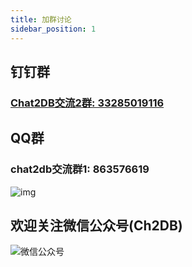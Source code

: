 ```yaml
---
title: 加群讨论
sidebar_position: 1
---
```

## 钉钉群
### [Chat2DB交流2群: 33285019116](https://qr.dingtalk.com/action/joingroup?code=v1,k1,c1Z99xDAWW0LoajvMwohGzcK7s7onp/spRpH4TAjihQ=&_dt_no_comment=1&origin=11)
## QQ群
### chat2db交流群1: 863576619
![img](https://alidocs.oss-cn-zhangjiakou.aliyuncs.com/res/WgZOZxxpB0gPnLX8/img/a3ee1084-eab9-439a-a625-0aca79cfd00b.jpeg?x-oss-process=image/resize,w_300,m_lfit,limit_1)
## 欢迎关注微信公众号(Ch2DB)
![微信公众号](https://sqlgpt.cn/img/qrcode_for_gh_ad223b39df20_258.jpg)
